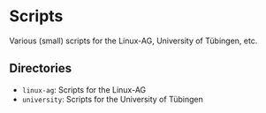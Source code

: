 # Scripts

Various (small) scripts for the Linux-AG, University of Tübingen, etc.

## Directories

- `linux-ag`: Scripts for the Linux-AG
- `university`: Scripts for the University of Tübingen
